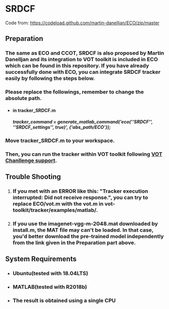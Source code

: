 # SRDCF

Code from: https://codeload.github.com/martin-danelljan/ECO/zip/master



## Preparation

### The same as ECO and CCOT, SRDCF is also proposed by Martin Danelljan and its integration to VOT toolkit is included in ECO which can be found in this repository. If you have already successfully done with ECO, you can integrate SRDCF tracker easily by following the steps below.

### Please replace the followings, remember to change the absolute path.

- #### in tracker_SRDCF.m

  ##### tracker_command = generate_matlab_command('eco(''SRDCF'', ''SRDCF_settings'', true)', {'abs_path/ECO'});

### Move tracker_SRDCF.m to your workspace.

### Then, you can run the tracker within VOT toolkit following [VOT Chanllenge support](http://www.votchallenge.net/howto/).



## Trouble Shooting

1. ### If you met with an ERROR like this: "Tracker execution interrupted: Did not receive response.", you can try to replace ECO/vot.m with the vot.m in vot-toolkit/tracker/examples/matlab/.

2. ### If you use the imagenet-vgg-m-2048.mat downloaded by install.m, the MAT file may can't be loaded. In that case, you'd better download the pre-trained model independently from the link given in the Preparation part above.



## System Requirements

- ### Ubuntu(tested with 18.04LTS)

- ### MATLAB(tested with R2018b)

- ### The result is obtained using a single CPU